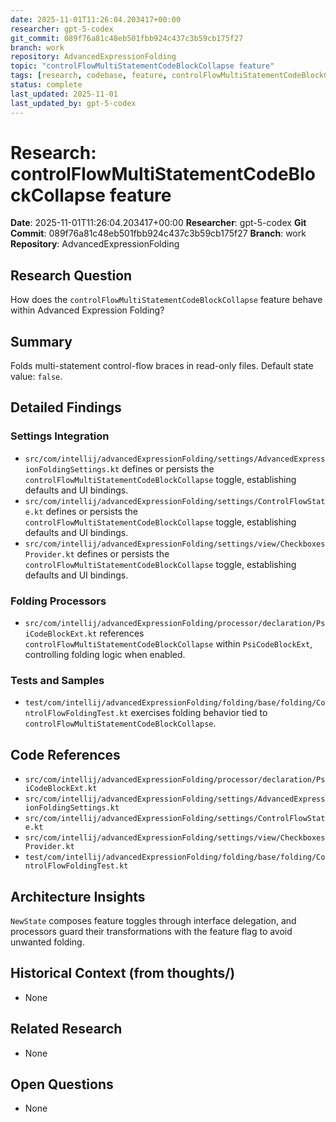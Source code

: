 ```yaml
---
date: 2025-11-01T11:26:04.203417+00:00
researcher: gpt-5-codex
git_commit: 089f76a81c48eb501fbb924c437c3b59cb175f27
branch: work
repository: AdvancedExpressionFolding
topic: "controlFlowMultiStatementCodeBlockCollapse feature"
tags: [research, codebase, feature, controlFlowMultiStatementCodeBlockCollapse]
status: complete
last_updated: 2025-11-01
last_updated_by: gpt-5-codex
---
```


# Research: controlFlowMultiStatementCodeBlockCollapse feature

**Date**: 2025-11-01T11:26:04.203417+00:00
**Researcher**: gpt-5-codex
**Git Commit**: 089f76a81c48eb501fbb924c437c3b59cb175f27
**Branch**: work
**Repository**: AdvancedExpressionFolding

## Research Question
How does the `controlFlowMultiStatementCodeBlockCollapse` feature behave within Advanced Expression Folding?

## Summary
Folds multi-statement control-flow braces in read-only files. Default state value: `false`.

## Detailed Findings
### Settings Integration
- `src/com/intellij/advancedExpressionFolding/settings/AdvancedExpressionFoldingSettings.kt` defines or persists the `controlFlowMultiStatementCodeBlockCollapse` toggle, establishing defaults and UI bindings.
- `src/com/intellij/advancedExpressionFolding/settings/ControlFlowState.kt` defines or persists the `controlFlowMultiStatementCodeBlockCollapse` toggle, establishing defaults and UI bindings.
- `src/com/intellij/advancedExpressionFolding/settings/view/CheckboxesProvider.kt` defines or persists the `controlFlowMultiStatementCodeBlockCollapse` toggle, establishing defaults and UI bindings.

### Folding Processors
- `src/com/intellij/advancedExpressionFolding/processor/declaration/PsiCodeBlockExt.kt` references `controlFlowMultiStatementCodeBlockCollapse` within `PsiCodeBlockExt`, controlling folding logic when enabled.

### Tests and Samples
- `test/com/intellij/advancedExpressionFolding/folding/base/folding/ControlFlowFoldingTest.kt` exercises folding behavior tied to `controlFlowMultiStatementCodeBlockCollapse`.

## Code References
- `src/com/intellij/advancedExpressionFolding/processor/declaration/PsiCodeBlockExt.kt`
- `src/com/intellij/advancedExpressionFolding/settings/AdvancedExpressionFoldingSettings.kt`
- `src/com/intellij/advancedExpressionFolding/settings/ControlFlowState.kt`
- `src/com/intellij/advancedExpressionFolding/settings/view/CheckboxesProvider.kt`
- `test/com/intellij/advancedExpressionFolding/folding/base/folding/ControlFlowFoldingTest.kt`

## Architecture Insights
`NewState` composes feature toggles through interface delegation, and processors guard their transformations with the feature flag to avoid unwanted folding.

## Historical Context (from thoughts/)
- None

## Related Research
- None

## Open Questions
- None

